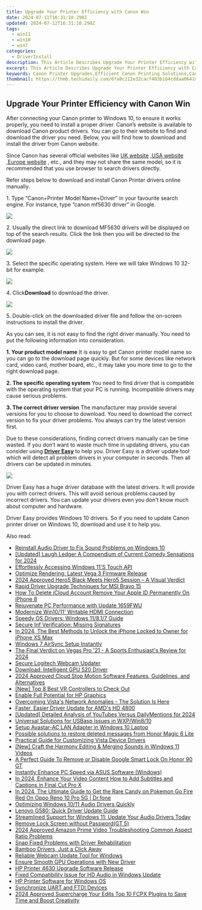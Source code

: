 ```yaml
---
title: Upgrade Your Printer Efficiency with Canon Win
date: 2024-07-11T16:31:10.298Z
updated: 2024-07-12T16:31:10.298Z
tags:
  - win11
  - win10
  - win7
categories:
  - DriverInstall
description: This Article Describes Upgrade Your Printer Efficiency with Canon Win
excerpt: This Article Describes Upgrade Your Printer Efficiency with Canon Win
keywords: Canon Printer Upgrades,Efficient Canon Printing Solutions,Canon Printer Efficiency Tips,Upgrade Your Printing Speed with Canon,Canon Printer Maintenance for Efficiency,Maximize Canon Printer Performance,Canon Win with Efficient Printing
thumbnail: https://thmb.techidaily.com/6fa8c212e32cacf403b164cddaa0641d8c8c9740158f0e616afbd57801dea413.jpg
---
```


## Upgrade Your Printer Efficiency with Canon Win

 After connecting your Canon printer to Windows 10, to ensure it works properly, you need to install a proper driver. Canon’s website is available to download Canon product drivers. You can go to their website to find and download the driver you need. Below, you will find how to download and install the driver from Canon website.

 Since Canon has several official websites like [UK website](http://www.canon.co.uk/) ,[USA website](https://www.usa.canon.com/internet/portal/us/home) ,[Europe website](http://www.canon-europe.com/) , etc., and they may not share the same model, so it is recommended that you use browser to search drivers directly.

 Refer steps below to download and install Canon Printer drivers online manually.

 1\. Type “Canon+Printer Model Name+Driver” in your favourite search engine. For instance, type “canon mf5630 driver” in Google.

![](https://images.drivereasy.com/wp-content/uploads/2016/04/img_5719a814eebf5.png)

 2\. Usually the direct link to download MF5630 drivers will be displayed on top of the search results. Click the link then you will be directed to the download page.

![](https://images.drivereasy.com/wp-content/uploads/2016/04/img_5719d6fa6bb5f.png)

 3\. Select the specific operating system. Here we will take Windows 10 32-bit for example.

![](https://images.drivereasy.com/wp-content/uploads/2016/04/img_5719cff85dc23.png)

 4\. Click**Download** to download the driver.

![](https://images.drivereasy.com/wp-content/uploads/2016/04/img_5719d053ad95b.png)

 5\. Double-click on the downloaded driver file and follow the on-screen instructions to install the driver.

 As you can see, it is not easy to find the right driver manually. You need to put the following information into consideration.

**1\. Your product model name**
 It is easy to get Canon printer model name so you can go to the download page quickly. But for some devices like network card, video card, mother board, etc., it may take you more time to go to the right download page.

**2\. The specific operating system**
 You need to find driver that is compatible with the operating system that your PC is running. Incompatible drivers may cause serious problems.

**3\. The correct driver version**
 The manufacturer may provide several versions for you to choose to download. You need to download the correct version to fix your driver problems. You always can try the latest version first.

 Due to these considerations, finding correct drivers manually can be time wasted. If you don’t want to waste much time in updating drivers, you can consider using **[Driver Easy](https://tools.techidaily.com/drivereasy/download/)**  to help you. Driver Easy is a driver update tool which will detect all problem drivers in your computer in seconds. Then all drivers can be updated in minutes.

![](https://images.drivereasy.com/wp-content/uploads/2017/04/img_5901dd8c8b659.png)

 Driver Easy has a huge driver database with the latest drivers. It will provide you with correct drivers. This will avoid serious problems caused by incorrect drivers. You can update your drivers even you don’t know much about computer and hardware.

 Driver Easy provides Windows 10 drivers. So if you need to update Canon printer driver on Windows 10, download and use it to help you.

<ins class="adsbygoogle"
     style="display:block"
     data-ad-format="autorelaxed"
     data-ad-client="ca-pub-7571918770474297"
     data-ad-slot="1223367746"></ins>



<ins class="adsbygoogle"
     style="display:block"
     data-ad-client="ca-pub-7571918770474297"
     data-ad-slot="8358498916"
     data-ad-format="auto"
     data-full-width-responsive="true"></ins>



<span class="atpl-alsoreadstyle">Also read:</span>
<div><ul>
<li><a href="https://driver-install.techidaily.com/reinstall-audio-driver-to-fix-sound-problems-on-windows-10/"><u>Reinstall Audio Driver to Fix Sound Problems on Windows 10</u></a></li>
<li><a href="https://tiktok-videos.techidaily.com/updated-laugh-ledger-a-compendium-of-current-comedy-sensations-for-2024/"><u>[Updated] Laugh Ledger  A Compendium of Current Comedy Sensations for 2024</u></a></li>
<li><a href="https://driver-install.techidaily.com/effortlessly-accessing-windows-11s-touch-api/"><u>Effortlessly Accessing Windows 11'S Touch API</u></a></li>
<li><a href="https://driver-install.techidaily.com/optimize-rendering-latest-vega-3-firmware-release/"><u>Optimize Rendering: Latest Vega 3 Firmware Release</u></a></li>
<li><a href="https://some-knowledge.techidaily.com/2024-approved-hero5-black-meets-hero5-session-a-visual-verdict/"><u>2024 Approved  Hero5 Black Meets Hero5 Session – A Visual Verdict</u></a></li>
<li><a href="https://driver-install.techidaily.com/rapid-driver-upgrade-techniques-for-msi-bravo-15/"><u>Rapid Driver Upgrade Techniques for MSI Bravo 15</u></a></li>
<li><a href="https://apple-account.techidaily.com/how-to-delete-icloud-account-remove-your-apple-id-permanently-on-iphone-8-by-drfone-ios/"><u>How To Delete iCloud Account Remove Your Apple ID Permanently On iPhone 8</u></a></li>
<li><a href="https://driver-install.techidaily.com/rejuvenate-pc-performance-with-update-1659fwu/"><u>Rejuvenate PC Performance with Update 1659FWU</u></a></li>
<li><a href="https://driver-install.techidaily.com/modernize-win1011-writable-hdmi-connection/"><u>Modernize Win10/11' Writable HDMI Connection</u></a></li>
<li><a href="https://driver-install.techidaily.com/speedy-os-drivers-windows-11817-guide/"><u>Speedy OS Drivers: Windows 11/8.1/7 Guide</u></a></li>
<li><a href="https://driver-install.techidaily.com/secure-inf-verification-missing-signatures/"><u>Secure Inf Verification: Missing Signatures</u></a></li>
<li><a href="https://ios-unlock.techidaily.com/in-2024-the-best-methods-to-unlock-the-iphone-locked-to-owner-for-iphone-xs-max-by-drfone-ios/"><u>In 2024, The Best Methods to Unlock the iPhone Locked to Owner for iPhone XS Max</u></a></li>
<li><a href="https://driver-install.techidaily.com/windows-7-airsync-setup-instantly/"><u>Windows 7 AirSync Setup Instantly</u></a></li>
<li><a href="https://some-approaches.techidaily.com/the-final-verdict-on-vegas-pro-21-a-sports-enthusiasts-review-for-2024/"><u>The Final Verdict on Vegas Pro '21 - A Sports Enthusiast's Review for 2024</u></a></li>
<li><a href="https://driver-install.techidaily.com/secure-logitech-webcam-updater/"><u>Secure Logitech Webcam Updater</u></a></li>
<li><a href="https://driver-install.techidaily.com/download-intelligent-gpu-520-driver/"><u>Download: Intelligent GPU 520 Driver</u></a></li>
<li><a href="https://ai-vdieo-software.techidaily.com/2024-approved-cloud-stop-motion-software-features-guidelines-and-alternatives/"><u>2024 Approved Cloud Stop Motion Software Features, Guidelines, and Alternatives</u></a></li>
<li><a href="https://some-guidance.techidaily.com/new-top-8-best-vr-controllers-to-check-out/"><u>[New] Top 8 Best VR Controllers to Check Out</u></a></li>
<li><a href="https://driver-install.techidaily.com/enable-full-potential-for-hp-graphics/"><u>Enable Full Potential for HP Graphics</u></a></li>
<li><a href="https://driver-install.techidaily.com/1720062941587-overcoming-vistas-network-anomalies-the-solution-is-here/"><u>Overcoming Vista's Network Anomalies - The Solution Is Here</u></a></li>
<li><a href="https://driver-install.techidaily.com/faster-easier-driver-update-for-amds-hd-4800/"><u>Faster, Easier Driver Update for AMD's HD 4800</u></a></li>
<li><a href="https://facebook-video-footage.techidaily.com/updated-detailed-analysis-of-youtubes-versus-dailymentions-for-2024/"><u>[Updated] Detailed Analysis of YouTubes Versus DailyMentions for 2024</u></a></li>
<li><a href="https://driver-install.techidaily.com/universal-solutions-for-usbasp-issues-in-wxpwin810/"><u>Universal Solutions for USBasp Issues in WXP/Win8/10</u></a></li>
<li><a href="https://driver-install.techidaily.com/setup-avastar-ac-lan-adapter-in-windows-10-laptop/"><u>Setup Avastar-AC LAN Adapter in Windows 10 Laptop</u></a></li>
<li><a href="https://review-topics.techidaily.com/possible-solutions-to-restore-deleted-messages-from-honor-magic-6-lite-by-fonelab-android-recover-messages/"><u>Possible solutions to restore deleted messages from Honor Magic 6 Lite</u></a></li>
<li><a href="https://driver-install.techidaily.com/practical-guide-for-customizing-vista-device-drivers/"><u>Practical Guide for Customizing Vista Device Drivers</u></a></li>
<li><a href="https://extra-tips.techidaily.com/new-craft-the-harmony-editing-and-merging-sounds-in-windows-11-videos/"><u>[New] Craft the Harmony  Editing & Merging Sounds in Windows 11 Videos</u></a></li>
<li><a href="https://unlock-android.techidaily.com/a-perfect-guide-to-remove-or-disable-google-smart-lock-on-honor-90-gt-by-drfone-android/"><u>A Perfect Guide To Remove or Disable Google Smart Lock On Honor 90 GT</u></a></li>
<li><a href="https://driver-install.techidaily.com/instantly-enhance-pc-speed-via-asus-software-windows/"><u>Instantly Enhance PC Speed via ASUS Software (Windows)</u></a></li>
<li><a href="https://smart-video-creator.techidaily.com/in-2024-enhance-your-video-content-how-to-add-subtitles-and-captions-in-final-cut-pro-x/"><u>In 2024, Enhance Your Video Content How to Add Subtitles and Captions in Final Cut Pro X</u></a></li>
<li><a href="https://android-pokemon-go.techidaily.com/in-2024-the-ultimate-guide-to-get-the-rare-candy-on-pokemon-go-fire-red-on-oppo-reno-10-pro-5g-drfone-by-drfone-virtual-android/"><u>In 2024, The Ultimate Guide to Get the Rare Candy on Pokemon Go Fire Red On Oppo Reno 10 Pro 5G | Dr.fone</u></a></li>
<li><a href="https://driver-install.techidaily.com/optimizing-windows-1011-audio-drivers-quickly/"><u>Optimizing Windows 10/11 Audio Drivers Quickly</u></a></li>
<li><a href="https://driver-install.techidaily.com/lenovo-g580-quick-driver-update-guide/"><u>Lenovo G580: Quick Driver Update Guide</u></a></li>
<li><a href="https://driver-install.techidaily.com/streamlined-support-for-windows-11-update-your-audio-drivers-today/"><u>Streamlined Support for Windows 11: Update Your Audio Drivers Today</u></a></li>
<li><a href="https://techidaily.com/remove-lock-screen-without-password-gt-5-by-drfone-android-unlock-android-unlock/"><u>Remove Lock Screen without Password(GT 5)</u></a></li>
<li><a href="https://ai-vdieo-software.techidaily.com/2024-approved-amazon-prime-video-troubleshooting-common-aspect-ratio-problems/"><u>2024 Approved Amazon Prime Video Troubleshooting Common Aspect Ratio Problems</u></a></li>
<li><a href="https://driver-install.techidaily.com/snap-fixed-problems-with-driver-rehabilitation/"><u>Snap Fixed Problems with Driver Rehabilitation</u></a></li>
<li><a href="https://driver-install.techidaily.com/1720062477779-bamboo-drivers-just-a-click-away/"><u>Bamboo Drivers, Just a Click Away</u></a></li>
<li><a href="https://driver-install.techidaily.com/reliable-webcam-update-tool-for-windows/"><u>Reliable Webcam Update Tool for Windows</u></a></li>
<li><a href="https://driver-install.techidaily.com/ensure-smooth-gpu-operations-with-new-driver/"><u>Ensure Smooth GPU Operations with New Driver</u></a></li>
<li><a href="https://driver-install.techidaily.com/hp-printer-4630-upgrade-software-release/"><u>HP Printer 4630 Upgrade Software Release</u></a></li>
<li><a href="https://driver-install.techidaily.com/fixed-compatibility-issue-for-hd-audio-in-windows-update/"><u>Fixed Compatibility Issue for HD Audio in Windows Update</u></a></li>
<li><a href="https://driver-install.techidaily.com/hp-printer-software-for-windows-os/"><u>HP Printer Software for Windows OS</u></a></li>
<li><a href="https://driver-install.techidaily.com/synchronize-uart-and-ftdi-devices/"><u>Synchronize UART and FTDI Devices</u></a></li>
<li><a href="https://ai-video-apps.techidaily.com/2024-approved-supercharge-your-edits-top-10-fcpx-plugins-to-save-time-and-boost-creativity/"><u>2024 Approved Supercharge Your Edits Top 10 FCPX Plugins to Save Time and Boost Creativity</u></a></li>
</ul></div>
